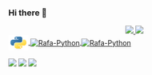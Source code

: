 ### Hi there 👋

<div align="center">
	<a href="https://github.com/andreluizrenda">
	<img height="180em" src="https://github-readme-stats.vercel.app/api?username=andreluizrenda&show_icons=true&theme=merko&include_all_commits=true&count_private=true">
	<img height="180em" src="https://github-readme-stats.vercel.app/api/top-langs/?username=andreluizrenda&layout=compact">
</div>

<div style="display: inline_block">
	<img align="center" alt="Rafa-Python" height="30" width="40" src="https://raw.githubusercontent.com/devicons/devicon/master/icons/python/python-original.svg">
	<img align="center" alt="Rafa-Python" height="30" width="40" src="https://cdn.jsdelivr.net/gh/devicons/devicon/icons/mysql/mysql-original.svg">
	<img align="center" alt="Rafa-Python" height="30" width="40" src="https://cdn.jsdelivr.net/gh/devicons/devicon/icons/github/github-original.svg">
</div>

	
	
<div><br>
	<a href="https://instagram.com/andreluizrenda" target="_blank"><img src="https://img.shields.io/badge/-Instagram-%23E4405F?style=for-the-badge&logo=instagram&logoColor=white" target="_blank"></a>
	<a href = "mailto:andreluizrenda@gmail.com"><img src="https://img.shields.io/badge/-Gmail-%23333?style=for-the-badge&logo=gmail&logoColor=white" target="_blank"></a>
	<a href="https://www.linkedin.com/in/andre-luiz-renda-do-amaral-a0b55070/" target="_blank"><img src="https://img.shields.io/badge/-LinkedIn-%230077B5?style=for-the-badge&logo=linkedin&logoColor=white" target="_blank"></a> 
</div>
